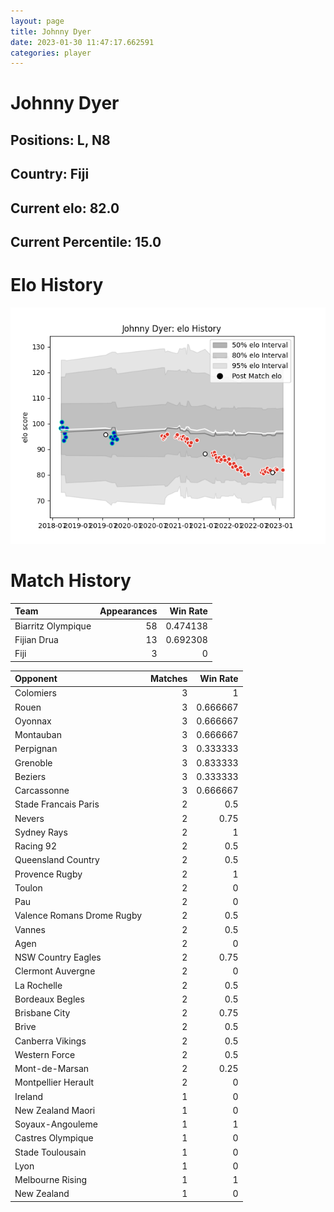 ```yaml
---  
layout: page  
title: Johnny Dyer  
date: 2023-01-30 11:47:17.662591  
categories: player  
---
```

# Johnny Dyer

## Positions: L, N8

## Country: Fiji

## Current elo: 82.0

## Current Percentile: 15.0

# Elo History


![elo history](history_JohnnyDyer.png)
# Match History


| Team               |   Appearances |   Win Rate |
|:-------------------|--------------:|-----------:|
| Biarritz Olympique |            58 |   0.474138 |
| Fijian Drua        |            13 |   0.692308 |
| Fiji               |             3 |   0        |

| Opponent                   |   Matches |   Win Rate |
|:---------------------------|----------:|-----------:|
| Colomiers                  |         3 |   1        |
| Rouen                      |         3 |   0.666667 |
| Oyonnax                    |         3 |   0.666667 |
| Montauban                  |         3 |   0.666667 |
| Perpignan                  |         3 |   0.333333 |
| Grenoble                   |         3 |   0.833333 |
| Beziers                    |         3 |   0.333333 |
| Carcassonne                |         3 |   0.666667 |
| Stade Francais Paris       |         2 |   0.5      |
| Nevers                     |         2 |   0.75     |
| Sydney Rays                |         2 |   1        |
| Racing 92                  |         2 |   0.5      |
| Queensland Country         |         2 |   0.5      |
| Provence Rugby             |         2 |   1        |
| Toulon                     |         2 |   0        |
| Pau                        |         2 |   0        |
| Valence Romans Drome Rugby |         2 |   0.5      |
| Vannes                     |         2 |   0.5      |
| Agen                       |         2 |   0        |
| NSW Country Eagles         |         2 |   0.75     |
| Clermont Auvergne          |         2 |   0        |
| La Rochelle                |         2 |   0.5      |
| Bordeaux Begles            |         2 |   0.5      |
| Brisbane City              |         2 |   0.75     |
| Brive                      |         2 |   0.5      |
| Canberra Vikings           |         2 |   0.5      |
| Western Force              |         2 |   0.5      |
| Mont-de-Marsan             |         2 |   0.25     |
| Montpellier Herault        |         2 |   0        |
| Ireland                    |         1 |   0        |
| New Zealand Maori          |         1 |   0        |
| Soyaux-Angouleme           |         1 |   1        |
| Castres Olympique          |         1 |   0        |
| Stade Toulousain           |         1 |   0        |
| Lyon                       |         1 |   0        |
| Melbourne Rising           |         1 |   1        |
| New Zealand                |         1 |   0        |